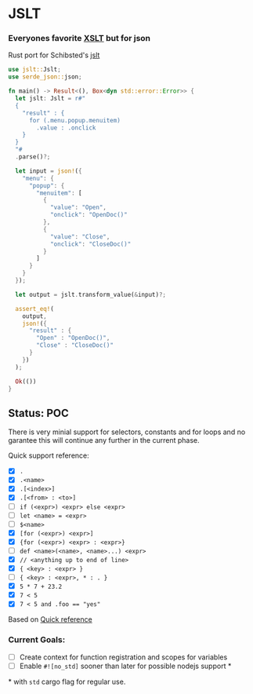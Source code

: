 # JSLT

### Everyones favorite [XSLT](https://www.w3schools.com/xml/xsl_intro.asp) but for json

Rust port for Schibsted's [jslt](https://github.com/schibsted/jslt#jslt)

```rust
use jslt::Jslt;
use serde_json::json;

fn main() -> Result<(), Box<dyn std::error::Error>> {
  let jslt: Jslt = r#"
  {
    "result" : {
      for (.menu.popup.menuitem)
        .value : .onclick
    }
  }
  "#
  .parse()?;

  let input = json!({
    "menu": {
      "popup": {
        "menuitem": [
          {
            "value": "Open",
            "onclick": "OpenDoc()"
          },
          {
            "value": "Close",
            "onclick": "CloseDoc()"
          }
        ]
      }
    }
  });

  let output = jslt.transform_value(&input)?;

  assert_eq!(
    output,
    json!({
      "result" : {
        "Open" : "OpenDoc()",
        "Close" : "CloseDoc()"
      }
    })
  );

  Ok(())
}
```

## Status: POC

There is very minial support for selectors, constants and for loops and no garantee this will continue any further in the current phase.

Quick support reference:

- [x] `.`
- [x] `.<name>`
- [x] `.[<index>]`
- [x] `.[<from> : <to>]`
- [ ] `if (<expr>) <expr> else <expr>`
- [ ] `let <name> = <expr>`
- [ ] `$<name>`
- [x] `[for (<expr>) <expr>]`
- [x] `{for (<expr>) <expr> : <expr>}`
- [ ] `def <name>(<name>, <name>...) <expr>	`
- [x] `// <anything up to end of line>`
- [x] `{ <key> : <expr> }`
- [ ] `{ <key> : <expr>, * : . }`
- [x] `5 * 7 + 23.2`
- [x] `7 < 5`
- [x] `7 < 5 and .foo == "yes"`
 
Based on [Quick reference](https://github.com/schibsted/jslt#quick-references)

### Current Goals:

- [ ] Create context for function registration and scopes for variables
- [ ] Enable `#![no_std]` sooner than later for possible nodejs support *

\* with `std` cargo flag for regular use.
